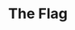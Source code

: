 ---
pid: llp212
title: The Flag
location_transcription: 
coordinates: "[-75.163429330302, 39.955125647337]"
zipcode: 
gen_neighborhood: 
neighborhood: 
outside_phl: 
age: '20'
age_range: 20-29
instagram: 
image_file_name: llp_212.jpg
proposal_transcription: 
topic: Politics,Unknown
topic_summary: 0, 0
type: Sculpture Statue
keywords_other: flag, flag burning
credit: Cio
image_labels: 
twitter: Bio
facebook: 
permalink: "/monuments/llp212/"
layout: item-page
---
